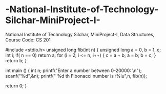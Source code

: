 # -National-Institute-of-Technology-Silchar-MiniProject-I- 
National Institute of Technology Silchar, 
MiniProject-I, 
Data Structures, 
Course Code: CS 201

#include <stdio.h>
unsigned long fib(int n)
{
  unsigned long a = 0, b = 1, c;
  int i;
  if( n == 0)
    return a;
  for (i = 2; i <= n; i++)
  {
     c = a + b;
     a = b;
     b = c;
  }
  return b;
}

int main ()
{
  int n;
  printf("Enter a number between 0-20000: \n");
  scanf("%d",&n);
  printf(" %d th Fibonacci number is :%lu",n, fib(n));

  return 0;
}
